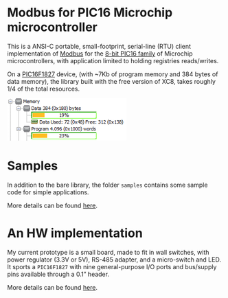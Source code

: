 # Modbus for PIC16 Microchip microcontroller

This is a ANSI-C portable, small-footprint, serial-line (RTU) client implementation of [Modbus](https://en.wikipedia.org/wiki/Modbus) for the [8-bit PIC16 family](https://www.microchip.com/en-us/products/microcontrollers-and-microprocessors/8-bit-mcus/pic-mcus) of Microchip microcontrollers, with application limited to holding registries reads/writes.

On a [PIC16F1827](https://www.microchip.com/en-us/product/PIC16F1827) device, (with ~7Kb of program memory and 384 bytes of data memory), the library built with the free version of XC8, takes roughly 1/4 of the total resources.

![](./doc/mem.png)

# Samples

In addition to the bare library, the folder `samples` contains some sample code for simple applications.

More details can be found [here](./doc/samples.md).

# An HW implementation

My current prototype is a small board, made to fit in wall switches, with power regulator (3.3V or 5V), RS-485 adapter, and a micro-switch and LED.
It sports a `PIC16F1827` with nine general-purpose I/O ports and bus/supply pins available through a 0.1” header. 

More details can be found [here](./doc/microbean.md).
